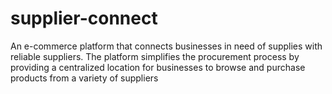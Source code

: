 # supplier-connect
An e-commerce platform that connects businesses in need of supplies with reliable suppliers. The platform simplifies the procurement process by providing a centralized location for businesses to browse and purchase products from a variety of suppliers
